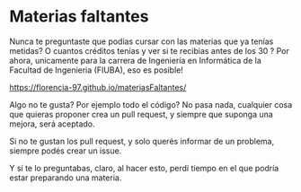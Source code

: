 # Materias faltantes

Nunca te preguntaste que podías cursar con las materias que ya tenías metidas? O cuantos créditos tenías y ver si te recibias antes de los 30 ?
Por ahora, unicamente para la carrera de Ingeniería en Informática de la Facultad de Ingenieria (FIUBA), eso es posible!

https://florencia-97.github.io/materiasFaltantes/

Algo no te gusta? Por ejemplo todo el código? No pasa nada, cualquier cosa que quieras proponer crea un pull request, y siempre que suponga una mejora, será aceptado. 

Si no te gustan los pull request, y solo querés informar de un problema, siempre podés crear un issue.

Y sí te lo preguntabas, claro, al hacer esto, perdí tiempo en el que podría estar preparando una materia.
